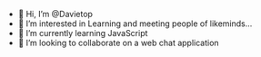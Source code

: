 - 👋 Hi, I’m @Davietop
- 👀 I’m interested in Learning and meeting people of likeminds...
- 🌱 I’m currently learning JavaScript
- 💞️ I’m looking to collaborate on a web chat application
  

<!---
Davietop/Davietop is a ✨ special ✨ repository because its `README.md` (this file) appears on your GitHub profile.
You can click the Preview link to take a look at your changes.
--->
